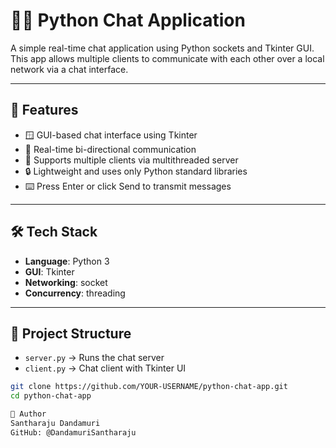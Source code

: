 # 🧑‍💬 Python Chat Application

A simple real-time chat application using Python sockets and Tkinter GUI. This app allows multiple clients to communicate with each other over a local network via a chat interface.

---

## 🚀 Features

- 🪟 GUI-based chat interface using Tkinter
- 🔁 Real-time bi-directional communication
- 👥 Supports multiple clients via multithreaded server
- 🔒 Lightweight and uses only Python standard libraries
- ⌨️ Press Enter or click Send to transmit messages

---

## 🛠️ Tech Stack

- **Language**: Python 3
- **GUI**: Tkinter
- **Networking**: socket
- **Concurrency**: threading

---

## 📁 Project Structure
- `server.py` → Runs the chat server
- `client.py` → Chat client with Tkinter UI

```bash
git clone https://github.com/YOUR-USERNAME/python-chat-app.git
cd python-chat-app

👤 Author
Santharaju Dandamuri
GitHub: @DandamuriSantharaju
